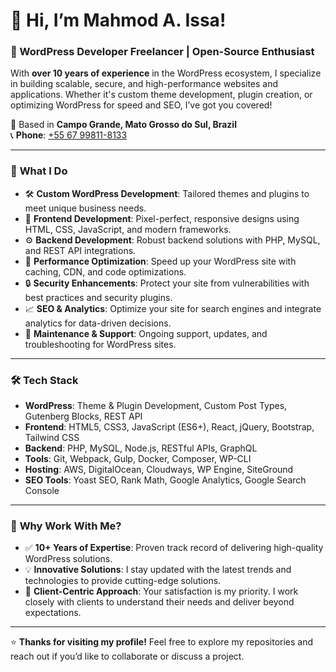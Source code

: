 # 👋 Hi, I’m **Mahmod A. Issa**!

### 🚀 WordPress Developer Freelancer | Open-Source Enthusiast

With **over 10 years of experience** in the WordPress ecosystem, I specialize in building scalable, secure, and high-performance websites and applications. Whether it's custom theme development, plugin creation, or optimizing WordPress for speed and SEO, I’ve got you covered!

📍 Based in **Campo Grande, Mato Grosso do Sul, Brazil**  
📞 **Phone**: [+55 67 99811-8133](tel:+5567998118133)

---

### 💼 **What I Do**
- 🛠️ **Custom WordPress Development**: Tailored themes and plugins to meet unique business needs.
- 🎨 **Frontend Development**: Pixel-perfect, responsive designs using HTML, CSS, JavaScript, and modern frameworks.
- ⚙️ **Backend Development**: Robust backend solutions with PHP, MySQL, and REST API integrations.
- 🚀 **Performance Optimization**: Speed up your WordPress site with caching, CDN, and code optimizations.
- 🔒 **Security Enhancements**: Protect your site from vulnerabilities with best practices and security plugins.
- 📈 **SEO & Analytics**: Optimize your site for search engines and integrate analytics for data-driven decisions.
- 🔄 **Maintenance & Support**: Ongoing support, updates, and troubleshooting for WordPress sites.

---

### 🛠️ **Tech Stack**
- **WordPress**: Theme & Plugin Development, Custom Post Types, Gutenberg Blocks, REST API
- **Frontend**: HTML5, CSS3, JavaScript (ES6+), React, jQuery, Bootstrap, Tailwind CSS
- **Backend**: PHP, MySQL, Node.js, RESTful APIs, GraphQL
- **Tools**: Git, Webpack, Gulp, Docker, Composer, WP-CLI
- **Hosting**: AWS, DigitalOcean, Cloudways, WP Engine, SiteGround
- **SEO Tools**: Yoast SEO, Rank Math, Google Analytics, Google Search Console

---

### 🌟 **Why Work With Me?**
- ✅ **10+ Years of Expertise**: Proven track record of delivering high-quality WordPress solutions.
- 💡 **Innovative Solutions**: I stay updated with the latest trends and technologies to provide cutting-edge solutions.
- 🤝 **Client-Centric Approach**: Your satisfaction is my priority. I work closely with clients to understand their needs and deliver beyond expectations.

---
⭐ **Thanks for visiting my profile!** Feel free to explore my repositories and reach out if you’d like to collaborate or discuss a project.
